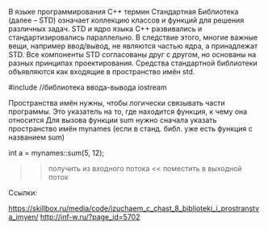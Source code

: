 В языке программирования C++ термин Стандартная Библиотека (далее – STD) означает 
коллекцию классов и функций для решения различных задач. STD и ядро языка C++ развивались 
и стандартизировались параллельно. В следствие этого, многие важные вещи, например 
ввод/вывод, не являются частью ядра, а принадлежат STD. Все компоненты STD согласованы 
друг с другом, но основаны на разных принципах проектирования. 
Средства стандартной библиотеки объявляются как входящие в пространство имён std. 

#include <iostream> //библиотека ввода-вывода iostream

Пространства имён нужны, чтобы логически связывать части программы.
Это указатель на то, где находится функция, к чему она относится
Для вызова функции sum нужно сначала указать пространство имён mynames (если в станд. библ. уже есть 
функция с названием sum)

int a = mynames::sum(5, 12);

>>  получить из входного потока
<<  поместить в выходной поток

Ссылки:

https://skillbox.ru/media/code/izuchaem_c_chast_8_biblioteki_i_prostranstva_imyen/
http://inf-w.ru/?page_id=5702